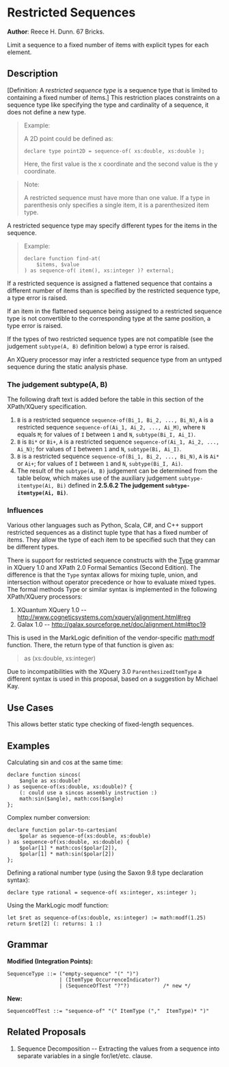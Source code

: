 # Restricted Sequences

**Author**: Reece H. Dunn. 67 Bricks.

Limit a sequence to a fixed number of items with explicit types for each element.


## Description

\[Definition: A *restricted sequence type* is a sequence type that is limited to containing a fixed number of items.\] This restriction places constraints on a sequence type like specifying the type and cardinality of a sequence, it does not define a new type.

> Example:
>
> A 2D point could be defined as:
>
>     declare type point2D = sequence-of( xs:double, xs:double );
>
> Here, the first value is the x coordinate and the second value is the y coordinate.

> Note:
>
> A restricted sequence must have more than one value. If a type in parenthesis only specifies a single item, it is a parenthesized item type.

A restricted sequence type may specify different types for the items in the sequence.

> Example:
>
>     declare function find-at(
>         $items, $value
>     ) as sequence-of( item(), xs:integer )? external;

If a restricted sequence is assigned a flattened sequence that contains a different number of items than is specified by the restricted sequence type, a type error is raised.

If an item in the flattened sequence being assigned to a restricted sequence type is not convertible to the corresponding type at the same position, a type error is raised.

If the types of two restricted sequence types are not compatible (see the judgement `subtype(A, B)` definition below) a type error is raised.

An XQuery processor may infer a restricted sequence type from an untyped sequence during the static analysis phase.


### The judgement subtype(A, B)

The following draft text is added before the table in this section of the XPath/XQuery specification.

1. `B` is a restricted sequence `sequence-of(Bi_1, Bi_2, ..., Bi_N)`, `A` is a restricted sequence `sequence-of(Ai_1, Ai_2, ..., Ai_M)`, where `N` equals `M`; for values of `I` between `1` and `N`, `subtype(Bi_I, Ai_I)`.
1. `B` is `Bi*` or `Bi+`, `A` is a restricted sequence `sequence-of(Ai_1, Ai_2, ..., Ai_N)`; for values of `I` between `1` and `N`, `subtype(Bi, Ai_I)`.
1. `B` is a restricted sequence `sequence-of(Bi_1, Bi_2, ..., Bi_N)`, `A` is `Ai*` or `Ai+`; for values of `I` between `1` and `N`, `subtype(Bi_I, Ai)`.
1. The result of the `subtype(A, B)` judgement can be determined from the table below, which makes use of the auxiliary judgement `subtype-itemtype(Ai, Bi)` defined in __2.5.6.2 The judgement `subtype-itemtype(Ai, Bi)`__. 


### Influences

Various other languages such as Python, Scala, C#, and C++ support restricted sequences as a distinct tuple type that has a fixed number of items. They allow the type of each item to be specified such that they can be different types.

There is support for restricted sequence constructs with the [Type](https://www.w3.org/TR/xquery-semantics/#doc-fs-Type) grammar in XQuery 1.0 and XPath 2.0 Formal Semantics (Second Edition). The difference is that the `Type` syntax allows for mixing tuple, union, and intersection without operator precedence or how to evaluate mixed types. The formal methods Type or similar syntax is implemented in the following XPath/XQuery processors:

1. XQuantum XQuery 1.0 -- http://www.cogneticsystems.com/xquery/alignment.html#reg
1. Galax 1.0 -- http://galax.sourceforge.net/doc/alignment.html#toc19

This is used in the MarkLogic definition of the vendor-specific [math:modf](https://docs.marklogic.com/math:modf) function. There, the return type of that function is given as:

> as (xs:double, xs:integer)

Due to incompatibilities with the XQuery 3.0 `ParenthesizedItemType` a different syntax is used in this proposal, based on a suggestion by Michael Kay.

## Use Cases

This allows better static type checking of fixed-length sequences.


## Examples

Calculating sin and cos at the same time:

    declare function sincos(
        $angle as xs:double?
    ) as sequence-of(xs:double, xs:double)? {
        (: could use a sincos assembly instruction :)
        math:sin($angle), math:cos($angle)
    };

Complex number conversion:

    declare function polar-to-cartesian(
        $polar as sequence-of(xs:double, xs:double)
    ) as sequence-of(xs:double, xs:double) {
        $polar[1] * math:cos($polar[2]),
        $polar[1] * math:sin($polar[2])
    };

Defining a rational number type (using the Saxon 9.8 type declaration syntax):

    declare type rational = sequence-of( xs:integer, xs:integer );

Using the MarkLogic modf function:

    let $ret as sequence-of(xs:double, xs:integer) := math:modf(1.25)
    return $ret[2] (: returns: 1 :)


## Grammar

__Modified (Integration Points):__

    SequenceType ::= ("empty-sequence" "(" ")")
                     | (ItemType OccurrenceIndicator?)
                     | (SequenceOfTest "?"?)           /* new */

__New:__

    SequenceOfTest ::= "sequence-of" "(" ItemType (","  ItemType)* ")"

## Related Proposals

1.  Sequence Decomposition -- Extracting the values from a sequence into separate variables in a single for/let/etc. clause.
